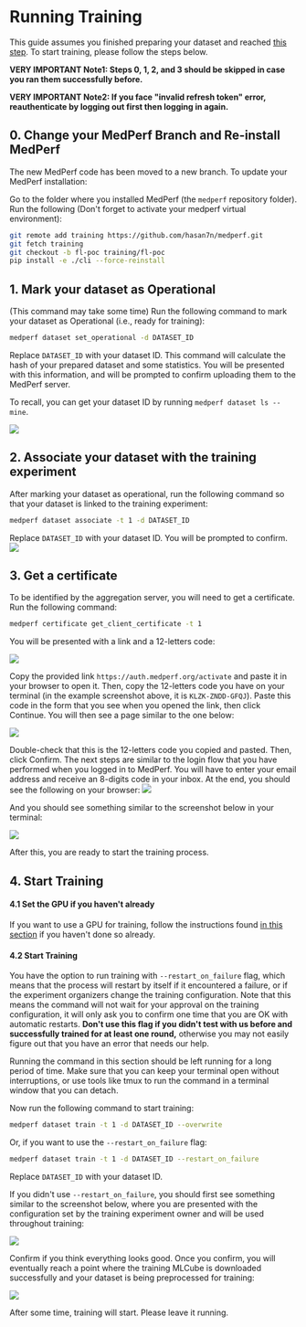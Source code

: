 # Running Training

This guide assumes you finished preparing your dataset and reached [this step](https://docs.google.com/document/d/1731zXXb6ZRe6Nx5wnKBHZOdfEoTiTMAq/edit#heading=h.w0nnera5osyy). To start training, please follow the steps below.

**VERY IMPORTANT Note1: Steps 0, 1, 2, and 3 should be skipped in case you ran them successfully before.**

**VERY IMPORTANT Note2: If you face "invalid refresh token" error, reauthenticate by logging out first then logging in again.**

## 0. Change your MedPerf Branch and Re-install MedPerf

The new MedPerf code has been moved to a new branch. To update your MedPerf installation:

Go to the folder where you installed MedPerf (the `medperf` repository folder). Run the following (Don't forget to activate your medperf virtual environment):

```bash
git remote add training https://github.com/hasan7n/medperf.git
git fetch training
git checkout -b fl-poc training/fl-poc
pip install -e ./cli --force-reinstall
```

## 1. Mark your dataset as Operational

(This command may take some time) Run the following command to mark your dataset as Operational (i.e., ready for training):

```bash
medperf dataset set_operational -d DATASET_ID
```

Replace `DATASET_ID` with your dataset ID. This command will calculate the hash of your prepared dataset and some statistics. You will be presented with this information, and will be prompted to confirm uploading them to the MedPerf server.

To recall, you can get your dataset ID by running `medperf dataset ls --mine`.

![](images/op.png)

## 2. Associate your dataset with the training experiment

After marking your dataset as operational, run the following command so that your dataset is linked to the training experiment:

```bash
medperf dataset associate -t 1 -d DATASET_ID
```

Replace `DATASET_ID` with your dataset ID. You will be prompted to confirm.
![](images/assoc.png)

## 3. Get a certificate

To be identified by the aggregation server, you will need to get a certificate. Run the following command:

```bash
medperf certificate get_client_certificate -t 1
```

You will be presented with a link and a 12-letters code:

![](images/c1.png)

Copy the provided link `https://auth.medperf.org/activate` and paste it in your browser to open it. Then, copy the 12-letters code you have on your terminal (in the example screenshot above, it is `KLZK-ZNDD-GFQJ`). Paste this code in the form that you see when you opened the link, then click Continue. You will then see a page similar to the one below:

![](images/c3.png)

Double-check that this is the 12-letters code you copied and pasted. Then, click Confirm. The next steps are similar to the login flow that you have performed when you logged in to MedPerf. You will have to enter your email address and receive an 8-digits code in your inbox. At the end, you should see the following on your browser:
![](images/c7.png)

And you should see something similar to the screenshot below in your terminal:

![](images/c8.png)

After this, you are ready to start the training process.

## 4. Start Training

#### 4.1 Set the GPU if you haven't already

If you want to use a GPU for training, follow the instructions found [in this section](https://docs.google.com/document/d/1731zXXb6ZRe6Nx5wnKBHZOdfEoTiTMAq/edit#heading=h.mru6t77kef2) if you haven't done so already.

#### 4.2 Start Training

You have the option to run training with `--restart_on_failure` flag, which means that the process will restart by itself if it encountered a failure, or if the experiment organizers change the training configuration. Note that this means the command will not wait for your approval on the training configuration, it will only ask you to confirm one time that you are OK with automatic restarts. **Don't use this flag if you didn't test with us before and successfully trained for at least one round,** otherwise you may not easily figure out that you have an error that needs our help.

Running the command in this section should be left running for a long period of time. Make sure that you can keep your terminal open without interruptions, or use tools like tmux to run the command in a terminal window that you can detach.

Now run the following command to start training:

```bash
medperf dataset train -t 1 -d DATASET_ID --overwrite
```

Or, if you want to use the `--restart_on_failure` flag:

```bash
medperf dataset train -t 1 -d DATASET_ID --restart_on_failure
```

Replace `DATASET_ID` with your dataset ID.

If you didn't use `--restart_on_failure`, you should first see something similar to the screenshot below, where you are presented with the configuration set by the training experiment owner and will be used throughout training:

![](images/t1.png)

Confirm if you think everything looks good. Once you confirm, you will eventually reach a point where the training MLCube is downloaded successfully and your dataset is being preprocessed for training:

![](images/t2.png)

After some time, training will start. Please leave it running.
